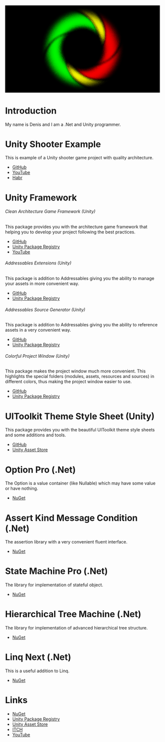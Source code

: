 ![Logo](Logo.png)

# Introduction
My name is Denis and I am a .Net and Unity programmer.

# Unity Shooter Example
This is example of a Unity shooter game project with quality architecture.
- [GitHub](https://github.com/Denis535/UnityShooterExample)
- [YouTube](https://youtu.be/WmLJHRg0EI4)
- [Habr](https://habr.com/ru/articles/833532/)

# Unity Framework
###### Clean Architecture Game Framework (Unity)
This package provides you with the architecture game framework that helping you to develop your project following the best practices.
- [GitHub](https://github.com/Denis535/UnityFramework/)
- [Unity Package Registry](https://openupm.com/packages/com.denis535.clean-architecture-game-framework/)
- [YouTube](https://youtu.be/JQobAqfakJQ)

###### Addressables Extensions (Unity)
This package is addition to Addressables giving you the ability to manage your assets in more convenient way.
- [GitHub](https://github.com/Denis535/UnityFramework/)
- [Unity Package Registry](https://openupm.com/packages/com.denis535.addressables-extensions/)

###### Addressables Source Generator (Unity)
This package is addition to Addressables giving you the ability to reference assets in a very convenient way.
- [GitHub](https://github.com/Denis535/UnityFramework/)
- [Unity Package Registry](https://openupm.com/packages/com.denis535.addressables-source-generator/)

###### Colorful Project Window (Unity)
This package makes the project window much more convenient. This highlights the special folders (modules, assets, resources and sources) in different colors, thus making the project window easier to use.
- [GitHub](https://github.com/Denis535/UnityFramework/)
- [Unity Package Registry](https://openupm.com/packages/com.denis535.colorful-project-window/)

# UIToolkit Theme Style Sheet (Unity)
This package provides you with the beautiful UIToolkit theme style sheets and some additions and tools.
- [GitHub](https://github.com/Denis535/UIToolkitThemeStyleSheet)
- [Unity Asset Store](https://assetstore.unity.com/packages/tools/gui/uitoolkit-theme-style-sheet-273463)

# Option Pro (.Net)
The Option is a value container (like Nullable) which may have some value or have nothing.
- [NuGet](https://www.nuget.org/packages/Option.Pro)

# Assert Kind Message Condition (.Net)
The assertion library with a very convenient fluent interface.
- [NuGet](https://www.nuget.org/packages/Assert.Kind.Message.Condition)

# State Machine Pro (.Net)
The library for implementation of stateful object.
- [NuGet](https://www.nuget.org/packages/StateMachine.Pro)

# Hierarchical Tree Machine (.Net)
The library for implementation of advanced hierarchical tree structure.
- [NuGet](https://www.nuget.org/packages/HierarchicalTreeMachine)

# Linq Next (.Net)
This is a useful addition to Linq.
- [NuGet](https://www.nuget.org/packages/linq.next)

# Links
- [NuGet](https://www.nuget.org/profiles/Denis535)
- [Unity Package Registry](https://openupm.com/packages/?sort=downloads&q=denis535)
- [Unity Asset Store](https://assetstore.unity.com/publishers/90787)
- [ITCH](https://denis535.itch.io/)
- [YouTube](https://www.youtube.com/channel/UCLFdZl0pFkCkHpDWmodBUFg)
